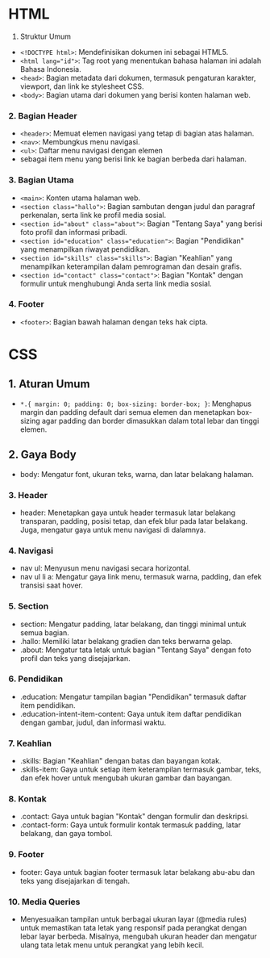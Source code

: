 # HTML
1. Struktur Umum
- `<!DOCTYPE html>`: Mendefinisikan dokumen ini sebagai HTML5.
- `<html lang="id">`: Tag root yang menentukan bahasa halaman ini adalah Bahasa Indonesia.
- `<head>`: Bagian metadata dari dokumen, termasuk pengaturan karakter, viewport, dan link ke stylesheet CSS.
- `<body>`: Bagian utama dari dokumen yang berisi konten halaman web.

### 2. Bagian Header
- `<header>`: Memuat elemen navigasi yang tetap di bagian atas halaman.
- `<nav>`: Membungkus menu navigasi.
- `<ul>`: Daftar menu navigasi dengan elemen <li> sebagai item menu yang berisi link ke bagian berbeda dari halaman.

### 3. Bagian Utama
- `<main>`: Konten utama halaman web.
- `<section class="hallo">`: Bagian sambutan dengan judul dan paragraf perkenalan, serta link ke profil media sosial.
- `<section id="about" class="about">`: Bagian "Tentang Saya" yang berisi foto profil dan informasi pribadi.
- `<section id="education" class="education">`: Bagian "Pendidikan" yang menampilkan riwayat pendidikan.
- `<section id="skills" class="skills">`: Bagian "Keahlian" yang menampilkan keterampilan dalam pemrograman dan desain grafis.
- `<section id="contact" class="contact">`: Bagian "Kontak" dengan formulir untuk menghubungi Anda serta link media sosial.

### 4. Footer
- `<footer>`: Bagian bawah halaman dengan teks hak cipta.

# CSS 
## 1. Aturan Umum
- `*.{ margin: 0; padding: 0; box-sizing: border-box; }`: Menghapus margin dan padding default dari semua elemen dan menetapkan box-sizing agar padding dan border dimasukkan dalam total lebar dan tinggi elemen.

## 2. Gaya Body
- body: Mengatur font, ukuran teks, warna, dan latar belakang halaman.
  
### 3. Header
- header: Menetapkan gaya untuk header termasuk latar belakang transparan, padding, posisi tetap, dan efek blur pada latar belakang. Juga, mengatur gaya untuk menu navigasi di dalamnya.

### 4. Navigasi
- nav ul: Menyusun menu navigasi secara horizontal.
- nav ul li a: Mengatur gaya link menu, termasuk warna, padding, dan efek transisi saat hover.

### 5. Section
- section: Mengatur padding, latar belakang, dan tinggi minimal untuk semua bagian.
- .hallo: Memiliki latar belakang gradien dan teks berwarna gelap.
- .about: Mengatur tata letak untuk bagian "Tentang Saya" dengan foto profil dan teks yang disejajarkan.

### 6. Pendidikan
- .education: Mengatur tampilan bagian "Pendidikan" termasuk daftar item pendidikan.
- .education-intent-item-content: Gaya untuk item daftar pendidikan dengan gambar, judul, dan informasi waktu.

### 7. Keahlian
- .skills: Bagian "Keahlian" dengan batas dan bayangan kotak.
- .skills-item: Gaya untuk setiap item keterampilan termasuk gambar, teks, dan efek hover untuk mengubah ukuran gambar dan bayangan.

### 8. Kontak
- .contact: Gaya untuk bagian "Kontak" dengan formulir dan deskripsi.
- .contact-form: Gaya untuk formulir kontak termasuk padding, latar belakang, dan gaya tombol.

### 9. Footer
- footer: Gaya untuk bagian footer termasuk latar belakang abu-abu dan teks yang disejajarkan di tengah.

### 10. Media Queries
- Menyesuaikan tampilan untuk berbagai ukuran layar (@media rules) untuk memastikan tata letak yang responsif pada perangkat dengan lebar layar berbeda. Misalnya, mengubah ukuran header dan mengatur ulang tata letak menu untuk perangkat yang lebih kecil.
